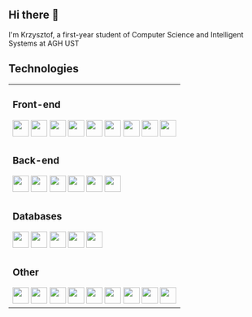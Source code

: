 ## Hi there 👋

I'm Krzysztof, a first-year student of Computer Science and Intelligent Systems at AGH UST

<!--
**rubikon02/rubikon02** is a ✨ _special_ ✨ repository because its `README.md` (this file) appears on your GitHub profile.

Here are some ideas to get you started:

- 🔭 I’m currently working on ...
- 🌱 I’m currently learning ...
- 👯 I’m looking to collaborate on ...
- 🤔 I’m looking for help with ...
- 💬 Ask me about ...
- 📫 How to reach me: ...
- 😄 Pronouns: ...
- ⚡ Fun fact: ...
-->

<!-- [![Anurag's GitHub stats](https://github-readme-stats.vercel.app/api?username=rubikon02)](https://github.com/anuraghazra/github-readme-stats) -->



## Technologies

<table>
<tr>
<td>

### Front-end
<img src="https://img.shields.io/badge/JavaScript-F7DF1E?style=for-the-badge&logo=javascript&logoColor=black" height="32"/> 
<img src="https://img.shields.io/badge/TypeScript-007ACC?style=for-the-badge&logo=typescript&logoColor=white" height="32"/> 
<img src="https://img.shields.io/badge/React-20232A?style=for-the-badge&logo=react&logoColor=61DAFB" height="32"/>
<img src="https://img.shields.io/badge/Vue.js-35495E?style=for-the-badge&logo=vuedotjs&logoColor=4FC08D" height="32"/> 
<img src="https://img.shields.io/badge/Angular-DD0031?style=for-the-badge&logo=angular&logoColor=white" height="32"/>
<img src="https://img.shields.io/badge/Svelte-4A4A55?style=for-the-badge&logo=svelte&logoColor=FF3E00" height="32"/>
<img src="https://img.shields.io/badge/HTML5-E34F26?style=for-the-badge&logo=html5&logoColor=white" height="32"/> 
<img src="https://img.shields.io/badge/CSS3-1572B6?style=for-the-badge&logo=css3&logoColor=white" height="32"/> 
<img src="https://img.shields.io/badge/Tailwind_CSS-38B2AC?style=for-the-badge&logo=tailwind-css&logoColor=white" height="32"/>

</td>
</tr>
<tr>
<td>

### Back-end

<img src="https://img.shields.io/badge/Node.js-339933?style=for-the-badge&logo=nodedotjs&logoColor=white" height="32"/>
<img src="https://img.shields.io/badge/Express.js-000000?style=for-the-badge&logo=express&logoColor=white" height="32"/> 
<img src="https://img.shields.io/badge/Socket.io-010101?&style=for-the-badge&logo=Socket.io&logoColor=white" height="32"/> 
<img src="https://img.shields.io/badge/Three.js-000000?&style=for-the-badge&logo=Three.js&logoColor=white" height="32"/> 
<img src="https://img.shields.io/badge/WebGL-990000?&style=for-the-badge&logo=WebGL&logoColor=white" height="32"/> 
<img src="https://img.shields.io/badge/PHP-777BB4?style=for-the-badge&logo=php&logoColor=white" height="32"/> 

</td>
</tr>
<tr>
<td>
  
### Databases
  
<img src="https://img.shields.io/badge/MySQL-00000F?style=for-the-badge&logo=mysql&logoColor=white" height="32"/> 
<img src="https://img.shields.io/badge/PostgreSQL-316192?style=for-the-badge&logo=postgresql&logoColor=white" height="32"/> 
<img src="https://img.shields.io/badge/SQLite-07405E?style=for-the-badge&logo=sqlite&logoColor=white" height="32"/> 
<img src="https://img.shields.io/badge/MongoDB-4EA94B?style=for-the-badge&logo=mongodb&logoColor=white" height="32"/> 
<img src="https://img.shields.io/badge/CouchDB-E42528?style=for-the-badge&logo=apachecouchdb&logoColor=white" height="32"/>

</td>
</tr>
<tr>
<td>

### Other

<img src="https://img.shields.io/badge/Kotlin-7F52FF.svg?&style=for-the-badge&logo=Kotlin&logoColor=white" height="32"/>
<img src="https://img.shields.io/badge/Python-3776AB?style=for-the-badge&logo=python&logoColor=white" height="32"/> 
<img src="https://img.shields.io/badge/Godot-478CBF.svg?&style=for-the-badge&logo=godotengine&logoColor=white" height="32"/>
<img src="https://img.shields.io/badge/Unity-000000.svg?&style=for-the-badge&logo=Unity" height="32"/>
<img src="https://img.shields.io/badge/C%23-7F52FF.svg?&style=for-the-badge&logo=csharp&logoColor=white" height="32"/>
<img src="https://img.shields.io/badge/C-A8B9CC.svg?&style=for-the-badge&logo=C&logoColor=white" height="32"/>
<img src="https://img.shields.io/badge/C++-00599C.svg?&style=for-the-badge&logo=cplusplus&logoColor=white" height="32"/>
<img src="https://img.shields.io/badge/Git-F05032?style=for-the-badge&logo=git&logoColor=white" height="32"/>
<img src="https://img.shields.io/badge/Blender-F5792A.svg?&style=for-the-badge&logo=blender&logoColor=white" height="32"/>

</td>
</tr>
</table>


